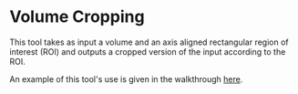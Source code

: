 # Volume Cropping
This tool takes as input a volume and an axis aligned rectangular region of interest (ROI) and outputs a cropped version of the input according to the ROI.

An example of this tool's use is given in the walkthrough [here](https://github.com/rg2/jhmr-v2/wiki/Walkthrough%3A-Volume-Cropping).

